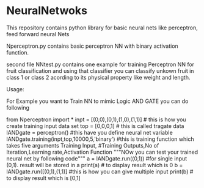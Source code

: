# NeuralNetwoks
This repository contains python library for basic neural nets like perceptron, feed forward neural Nets

Nperceptron.py contains basic perceptron NN with binary activation function.

second file NNtest.py contains one example for training Perceptron NN for fruit classification
and using that classifier you can classify unkown fruit in class 1 or class 2 acording to its 
physical property like weight and length.

Usage:

For Example you want to Train NN to mimic Logic AND GATE you can do following

from Nperceptron import *
inpt = [(0,0),(0,1),(1,0),(1,1)]         # this is how you create training input data set
top = [0,0,0,1]                          # this is called tragate data
lANDgate = perceptron()    #this have you define neural net variable
lANDgate.training(inpt,top,10000,5,'binary')  #this is training function which takes five arguments Training Input,
                                              #Training Outputs,No of Iteration,Learning rate,Activation Function
"""NOw you can test your trained neural net by following code"""
a = lANDgate.run((0,1))      #for single input (0,1). result will be stored in a
print(a)                     # to display result which is 0
b = lANDgate.run([(0,1),(1,1)] #this is how you can give multiple input
print(b)                     # to display result which is [0,1]
